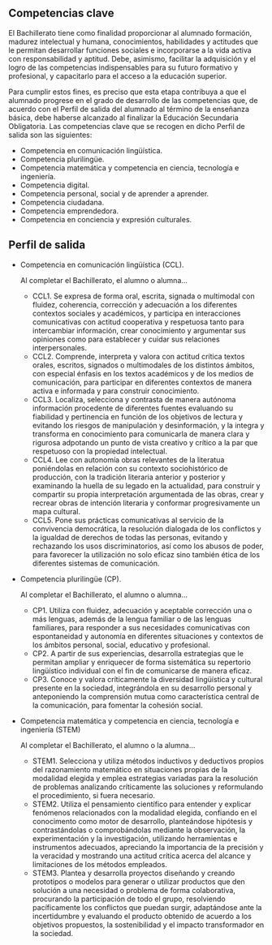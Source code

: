 ## Competencias clave

El Bachillerato tiene como finalidad proporcionar al alumnado formación, madurez intelectual y
humana, conocimientos, habilidades y actitudes que le permitan desarrollar funciones sociales
e incorporarse a la vida activa con responsabilidad y aptitud. Debe, asimismo, facilitar la
adquisición y el logro de las competencias indispensables para su futuro formativo y profesional,
y capacitarlo para el acceso a la educación superior.

Para cumplir estos fines, es preciso que esta etapa contribuya a que el alumnado progrese en el
grado de desarrollo de las competencias que, de acuerdo con el Perfil de salida del alumnado al
término de la enseñanza básica, debe haberse alcanzado al finalizar la Educación Secundaria
Obligatoria. Las competencias clave que se recogen en dicho Perfil de salida son las siguientes:

* Competencia en comunicación lingüística.
* Competencia plurilingüe.
* Competencia matemática y competencia en ciencia, tecnología e ingeniería.
* Competencia digital.
* Competencia personal, social y de aprender a aprender.
* Competencia ciudadana.
* Competencia emprendedora.
* Competencia en conciencia y expresión culturales.

## Perfil de salida

* Competencia en comunicación lingüística (CCL). 

  Al completar el Bachillerato, el alumno o alumna...

  * CCL1. Se expresa de forma oral, escrita, signada o multimodal con fluidez, coherencia, corrección y adecuación a los diferentes contextos sociales y académicos, y participa en interacciones comunicativas con actitud cooperativa y respetuosa tanto para intercambiar información, crear conocimiento y argumentar sus opiniones como para establecer y cuidar sus relaciones interpersonales.
  * CCL2. Comprende, interpreta y valora con actitud crítica textos orales, escritos, signados o multimodales de los distintos ámbitos, con especial énfasis en los textos académicos y de los medios de comunicación, para participar en diferentes contextos de manera activa e informada y para construir conocimiento.
  * CCL3. Localiza, selecciona y contrasta de manera autónoma información procedente de diferentes fuentes evaluando su fiabilidad y pertinencia en función de los objetivos de lectura y evitando los riesgos de manipulación y desinformación, y la integra y transforma en conocimiento para comunicarla de manera clara y rigurosa adpotando un punto de vista creativo y crítico a la par que respetuoso con la propiedad intelectual.
  * CCL4. Lee con autonomía obras relevantes de la literatua poniéndolas en relación con su contexto sociohistórico de producción, con la tradición literaria anterior y posterior y examinando la huella de su legado en la actualidad, para construir y compartir su propia interpretación argumentada de las obras, crear y recrear obras de intención literaria y conformar progresivamente un mapa cultural.
  * CCL5. Pone sus prácticas comunicativas al servicio de la convivencia democrática, la resolución dialogada de los conflictos y la igualdad de derechos de todas las personas, evitando y rechazando los usos discriminatorios, así como los abusos de poder, para favorecer la utilización no solo eficaz sino también ética de los diferentes sistemas de comunicación.

* Competencia plurilingüe (CP).

  Al completar el Bachillerato, el alumno o alumna...

  * CP1. Utiliza con fluidez, adecuación y aceptable corrección una o más lenguas, además de la lengua familiar o de las lenguas familiares, para responder a sus necesidades comunicativas con espontaneidad y autonomía en diferentes situaciones y contextos de los ámbitos personal, social, educativo y profesional.
  * CP2. A partir de sus experiencias, desarrolla estrategias que le permitan ampliar y enriquecer de forma sistemática su repertorio lingüístico individual con el fin de comunicarse de manera eficaz.
  * CP3. Conoce y valora críticamente la diversidad lingüística y cultural presente en la sociedad, integrándola en su desarrollo personal y anteponiendo la comprensión mutua como característica central de la comunicación, para fomentar la cohesión social.

* Competencia matemática y competencia en ciencia, tecnología e ingeniería (STEM)

  Al completar el Bachillerato, el alumno o la alumna...

  * STEM1. Selecciona y utiliza métodos inductivos y deductivos propios del razonamiento matemático en situaciones propias de la modalidad elegida y emplea estrategias variadas para la resolución de problemas analizando críticamente las soluciones y reformulando el procedimiento, si fuera necesario.
  * STEM2. Utiliza el pensamiento científico para entender y explicar fenómenos relacionados con la modalidad elegida, confiando en el conocimento como motor de desarrollo, planteándose hipótesis y contrastándolas o comprobándolas mediante la observación, la experimentación y la investigación, utilizando herramientas e instrumentos adecuados, apreciando la importancia de la precisión y la veracidad y mostrando una actitud crítica acerca del alcance y limitaciones de los métodos empleados.
  * STEM3. Plantea y desarrolla proyectos diseñando y creando prototipos o modelos para generar o utilizar productos que den solución a una necesidad o problema de forma colaborativa, procurando la participación de todo el grupo, resolviendo pacíficamente los conflictos que puedan surgir, adaptándose ante la incertidumbre y evaluando el producto obtenido de acuerdo a los objetivos propuestos, la sostenibilidad y el impacto transformador en la sociedad.

<POR TERMINAR>
